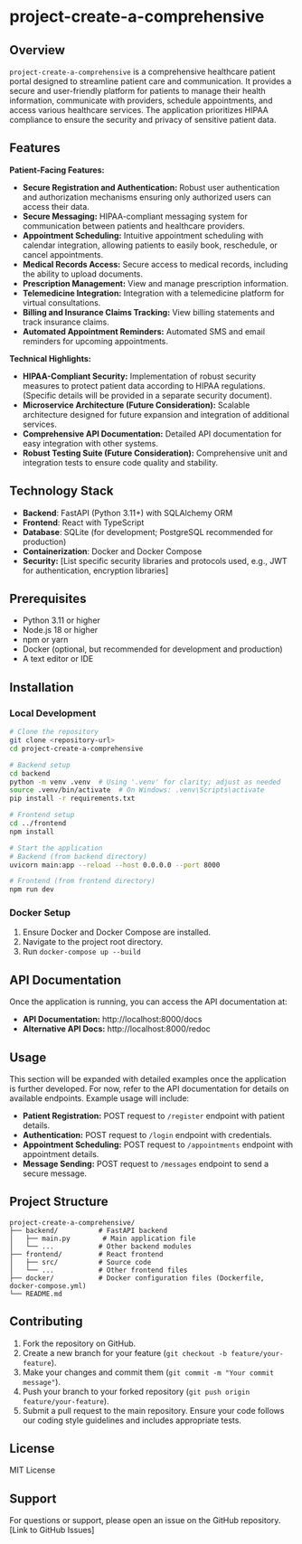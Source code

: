# project-create-a-comprehensive

## Overview

`project-create-a-comprehensive` is a comprehensive healthcare patient portal designed to streamline patient care and communication.  It provides a secure and user-friendly platform for patients to manage their health information, communicate with providers, schedule appointments, and access various healthcare services.  The application prioritizes HIPAA compliance to ensure the security and privacy of sensitive patient data.

## Features

**Patient-Facing Features:**

* **Secure Registration and Authentication:**  Robust user authentication and authorization mechanisms ensuring only authorized users can access their data.
* **Secure Messaging:** HIPAA-compliant messaging system for communication between patients and healthcare providers.
* **Appointment Scheduling:**  Intuitive appointment scheduling with calendar integration, allowing patients to easily book, reschedule, or cancel appointments.
* **Medical Records Access:** Secure access to medical records, including the ability to upload documents.
* **Prescription Management:**  View and manage prescription information.
* **Telemedicine Integration:**  Integration with a telemedicine platform for virtual consultations.
* **Billing and Insurance Claims Tracking:**  View billing statements and track insurance claims.
* **Automated Appointment Reminders:**  Automated SMS and email reminders for upcoming appointments.


**Technical Highlights:**

* **HIPAA-Compliant Security:**  Implementation of robust security measures to protect patient data according to HIPAA regulations.  (Specific details will be provided in a separate security document).
* **Microservice Architecture (Future Consideration):**  Scalable architecture designed for future expansion and integration of additional services.
* **Comprehensive API Documentation:**  Detailed API documentation for easy integration with other systems.
* **Robust Testing Suite (Future Consideration):**  Comprehensive unit and integration tests to ensure code quality and stability.


## Technology Stack

* **Backend**: FastAPI (Python 3.11+) with SQLAlchemy ORM
* **Frontend**: React with TypeScript
* **Database**: SQLite (for development; PostgreSQL recommended for production)
* **Containerization**: Docker and Docker Compose
* **Security:**  [List specific security libraries and protocols used, e.g., JWT for authentication, encryption libraries]


## Prerequisites

* Python 3.11 or higher
* Node.js 18 or higher
* npm or yarn
* Docker (optional, but recommended for development and production)
* A text editor or IDE


## Installation

### Local Development

```bash
# Clone the repository
git clone <repository-url>
cd project-create-a-comprehensive

# Backend setup
cd backend
python -m venv .venv  # Using '.venv' for clarity; adjust as needed
source .venv/bin/activate  # On Windows: .venv\Scripts\activate
pip install -r requirements.txt

# Frontend setup
cd ../frontend
npm install

# Start the application
# Backend (from backend directory)
uvicorn main:app --reload --host 0.0.0.0 --port 8000

# Frontend (from frontend directory)
npm run dev
```

### Docker Setup

1.  Ensure Docker and Docker Compose are installed.
2.  Navigate to the project root directory.
3.  Run `docker-compose up --build`


## API Documentation

Once the application is running, you can access the API documentation at:

* **API Documentation:** http://localhost:8000/docs
* **Alternative API Docs:** http://localhost:8000/redoc


## Usage

This section will be expanded with detailed examples once the application is further developed.  For now, refer to the API documentation for details on available endpoints.  Example usage will include:

* **Patient Registration:**  POST request to `/register` endpoint with patient details.
* **Authentication:**  POST request to `/login` endpoint with credentials.
* **Appointment Scheduling:**  POST request to `/appointments` endpoint with appointment details.
* **Message Sending:** POST request to `/messages` endpoint to send a secure message.


## Project Structure

```
project-create-a-comprehensive/
├── backend/          # FastAPI backend
│   ├── main.py        # Main application file
│   └── ...           # Other backend modules
├── frontend/         # React frontend
│   ├── src/          # Source code
│   └── ...           # Other frontend files
├── docker/           # Docker configuration files (Dockerfile, docker-compose.yml)
└── README.md
```

## Contributing

1.  Fork the repository on GitHub.
2.  Create a new branch for your feature (`git checkout -b feature/your-feature`).
3.  Make your changes and commit them (`git commit -m "Your commit message"`).
4.  Push your branch to your forked repository (`git push origin feature/your-feature`).
5.  Submit a pull request to the main repository.  Ensure your code follows our coding style guidelines and includes appropriate tests.


## License

MIT License


## Support

For questions or support, please open an issue on the GitHub repository.  [Link to GitHub Issues]
